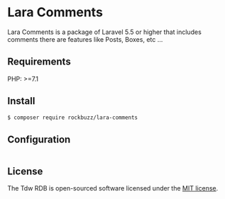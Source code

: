 # Lara Comments

Lara Comments is a package of Laravel 5.5 or higher that includes comments there are features like Posts, Boxes, etc ...

## Requirements

PHP: >=7.1

## Install

```bash
$ composer require rockbuzz/lara-comments
```

## Configuration
```php

```

## License

The Tdw RDB is open-sourced software licensed under the [MIT license](https://opensource.org/licenses/MIT).